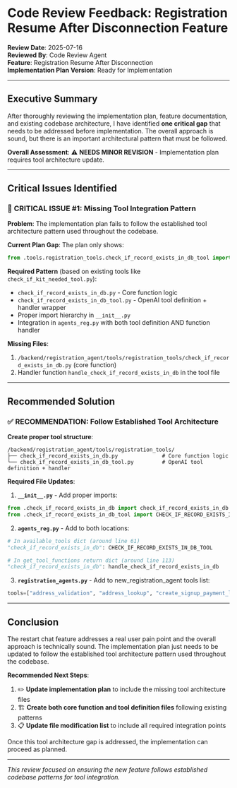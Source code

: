 # Code Review Feedback: Registration Resume After Disconnection Feature

**Review Date**: 2025-07-16  
**Reviewed By**: Code Review Agent  
**Feature**: Registration Resume After Disconnection  
**Implementation Plan Version**: Ready for Implementation  

---

## Executive Summary

After thoroughly reviewing the implementation plan, feature documentation, and existing codebase architecture, I have identified **one critical gap** that needs to be addressed before implementation. The overall approach is sound, but there is an important architectural pattern that must be followed.

**Overall Assessment**: ⚠️ **NEEDS MINOR REVISION** - Implementation plan requires tool architecture update.

---

## Critical Issues Identified

### 🚨 **CRITICAL ISSUE #1: Missing Tool Integration Pattern**

**Problem**: The implementation plan fails to follow the established tool architecture pattern used throughout the codebase.

**Current Plan Gap**: The plan only shows:
```python
from .tools.registration_tools.check_if_record_exists_in_db_tool import CHECK_IF_RECORD_EXISTS_IN_DB_TOOL, check_if_record_exists_in_db
```

**Required Pattern** (based on existing tools like `check_if_kit_needed_tool.py`):
- `check_if_record_exists_in_db.py` - Core function logic
- `check_if_record_exists_in_db_tool.py` - OpenAI tool definition + handler wrapper
- Proper import hierarchy in `__init__.py`
- Integration in `agents_reg.py` with both tool definition AND function handler

**Missing Files**:
1. `/backend/registration_agent/tools/registration_tools/check_if_record_exists_in_db.py` (core function)
2. Handler function `handle_check_if_record_exists_in_db` in the tool file

---

## Recommended Solution

### ✅ **RECOMMENDATION: Follow Established Tool Architecture**

**Create proper tool structure**:
```
/backend/registration_agent/tools/registration_tools/
├── check_if_record_exists_in_db.py              # Core function logic
└── check_if_record_exists_in_db_tool.py         # OpenAI tool definition + handler
```

**Required File Updates**:

1. **`__init__.py`** - Add proper imports:
```python
from .check_if_record_exists_in_db import check_if_record_exists_in_db
from .check_if_record_exists_in_db_tool import CHECK_IF_RECORD_EXISTS_IN_DB_TOOL, handle_check_if_record_exists_in_db
```

2. **`agents_reg.py`** - Add to both locations:
```python
# In available_tools dict (around line 61)
"check_if_record_exists_in_db": CHECK_IF_RECORD_EXISTS_IN_DB_TOOL

# In get_tool_functions return dict (around line 113)
"check_if_record_exists_in_db": handle_check_if_record_exists_in_db
```

3. **`registration_agents.py`** - Add to new_registration_agent tools list:
```python
tools=["address_validation", "address_lookup", "create_signup_payment_link", "create_payment_token", "update_reg_details_to_db", "check_shirt_number_availability", "update_kit_details_to_db", "upload_photo_to_s3", "update_photo_link_to_db", "check_if_kit_needed", "check_if_record_exists_in_db"]
```

---

## Conclusion

The restart chat feature addresses a real user pain point and the overall approach is technically sound. The implementation plan just needs to be updated to follow the established tool architecture pattern used throughout the codebase.

**Recommended Next Steps**:
1. ✏️ **Update implementation plan** to include the missing tool architecture files
2. 🏗️ **Create both core function and tool definition files** following existing patterns
3. 📋 **Update file modification list** to include all required integration points

Once this tool architecture gap is addressed, the implementation can proceed as planned.

---

*This review focused on ensuring the new feature follows established codebase patterns for tool integration.*
